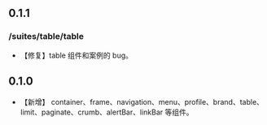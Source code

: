## 0.1.1

### /suites/table/table

* 【修复】table 组件和案例的 bug。

## 0.1.0

* 【新增】 container、frame、navigation、menu、profile、brand、table、limit、paginate、crumb、alertBar、linkBar 等组件。
